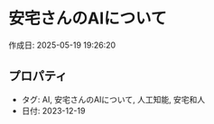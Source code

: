 # 安宅さんのAIについて

作成日: 2025-05-19 19:26:20

## プロパティ

- タグ: AI, 安宅さんのAIについて, 人工知能, 安宅和人
- 日付: 2023-12-19

